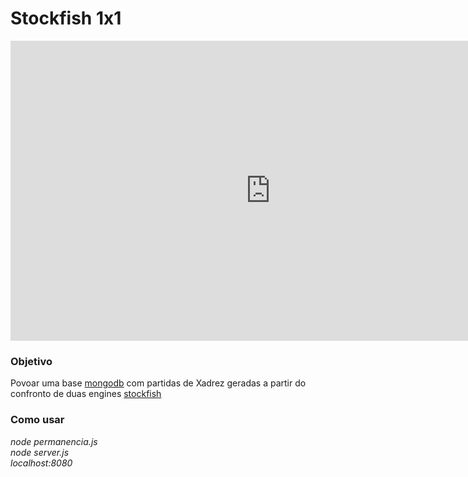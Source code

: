 # Stockfish 1x1 

<iframe width="832" height="480" src="https://www.youtube.com/embed/odQZWNiWH5A" frameborder="0" allow="accelerometer; autoplay; encrypted-media; gyroscope; picture-in-picture" allowfullscreen></iframe>

### **Objetivo**  
Povoar uma base [mongodb](https://www.mongodb.com) com partidas de Xadrez geradas a partir do confronto de duas engines [stockfish](https://stockfishchess.org/)  
  
  
### **Como usar**  
_node permanencia.js_  
_node server.js_  
_localhost:8080_
